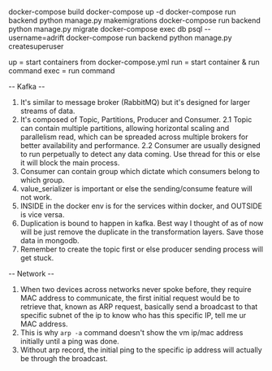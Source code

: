 docker-compose build
docker-compose up -d
docker-compose run backend python manage.py makemigrations
docker-compose run backend python manage.py migrate
docker-compose exec db psql --username=adrift
docker-compose run backend python manage.py createsuperuser

up = start containers from docker-compose.yml
run = start container & run command
exec = run command


-- Kafka --
1. It's similar to message broker (RabbitMQ) but it's designed for larger streams of data.
2. It's composed of Topic, Partitions, Producer and Consumer.
2.1 Topic can contain multiple partitions, allowing horizontal scaling and parallelism read, which can be spreaded across multiple brokers for better availability and performance.
2.2 Consumer are usually designed to run perpetually to detect any data coming. Use thread for this or else it will block the main process.
3. Consumer can contain group which dictate which consumers belong to which group.
4. value_serializer is important or else the sending/consume feature will not work.
5. INSIDE in the docker env is for the services within docker, and OUTSIDE is vice versa.
6. Duplication is bound to happen in kafka. Best way I thought of as of now will be just remove the duplicate in the transformation layers. Save those data in mongodb.
7. Remember to create the topic first or else producer sending process will get stuck.


-- Network --
1. When two devices across networks never spoke before, they require MAC address to communicate, the first initial request would be to retrieve that, known as ARP request, basically send a broadcast to that specific subnet of the ip to know who has this specific IP, tell me ur MAC address.
2. This is why `arp -a` command doesn't show the vm ip/mac address initially until a ping was done.
3. Without arp record, the initial ping to the specific ip address will actually be through the broadcast.